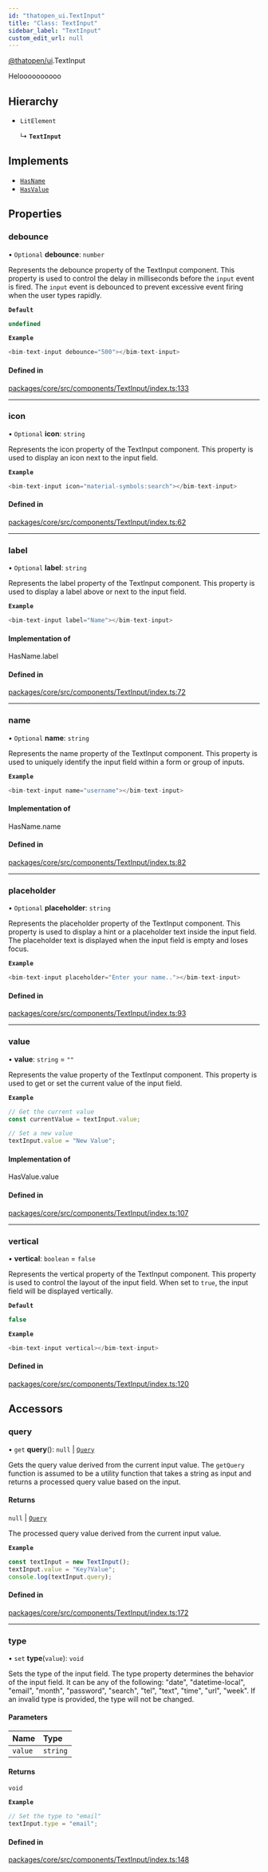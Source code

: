 ```yaml
---
id: "thatopen_ui.TextInput"
title: "Class: TextInput"
sidebar_label: "TextInput"
custom_edit_url: null
---
```


[@thatopen/ui](../modules/thatopen_ui.md).TextInput

Heloooooooooo

## Hierarchy

- `LitElement`

  ↳ **`TextInput`**

## Implements

- [`HasName`](../interfaces/thatopen_ui.HasName.md)
- [`HasValue`](../interfaces/thatopen_ui.HasValue.md)

## Properties

### debounce

• `Optional` **debounce**: `number`

Represents the debounce property of the TextInput component.
This property is used to control the delay in milliseconds before the `input` event is fired.
The `input` event is debounced to prevent excessive event firing when the user types rapidly.

**`Default`**

```ts
undefined
```

**`Example`**

```ts
<bim-text-input debounce="500"></bim-text-input>
```

#### Defined in

[packages/core/src/components/TextInput/index.ts:133](https://github.com/ThatOpen/engine_ui-components//blob/1c232b0/packages/core/src/components/TextInput/index.ts#L133)

___

### icon

• `Optional` **icon**: `string`

Represents the icon property of the TextInput component.
This property is used to display an icon next to the input field.

**`Example`**

```ts
<bim-text-input icon="material-symbols:search"></bim-text-input>
```

#### Defined in

[packages/core/src/components/TextInput/index.ts:62](https://github.com/ThatOpen/engine_ui-components//blob/1c232b0/packages/core/src/components/TextInput/index.ts#L62)

___

### label

• `Optional` **label**: `string`

Represents the label property of the TextInput component.
This property is used to display a label above or next to the input field.

**`Example`**

```ts
<bim-text-input label="Name"></bim-text-input>
```

#### Implementation of

HasName.label

#### Defined in

[packages/core/src/components/TextInput/index.ts:72](https://github.com/ThatOpen/engine_ui-components//blob/1c232b0/packages/core/src/components/TextInput/index.ts#L72)

___

### name

• `Optional` **name**: `string`

Represents the name property of the TextInput component.
This property is used to uniquely identify the input field within a form or group of inputs.

**`Example`**

```ts
<bim-text-input name="username"></bim-text-input>
```

#### Implementation of

HasName.name

#### Defined in

[packages/core/src/components/TextInput/index.ts:82](https://github.com/ThatOpen/engine_ui-components//blob/1c232b0/packages/core/src/components/TextInput/index.ts#L82)

___

### placeholder

• `Optional` **placeholder**: `string`

Represents the placeholder property of the TextInput component.
This property is used to display a hint or a placeholder text inside the input field.
The placeholder text is displayed when the input field is empty and loses focus.

**`Example`**

```ts
<bim-text-input placeholder="Enter your name.."></bim-text-input>
```

#### Defined in

[packages/core/src/components/TextInput/index.ts:93](https://github.com/ThatOpen/engine_ui-components//blob/1c232b0/packages/core/src/components/TextInput/index.ts#L93)

___

### value

• **value**: `string` = `""`

Represents the value property of the TextInput component.
This property is used to get or set the current value of the input field.

**`Example`**

```ts
// Get the current value
const currentValue = textInput.value;

// Set a new value
textInput.value = "New Value";
```

#### Implementation of

HasValue.value

#### Defined in

[packages/core/src/components/TextInput/index.ts:107](https://github.com/ThatOpen/engine_ui-components//blob/1c232b0/packages/core/src/components/TextInput/index.ts#L107)

___

### vertical

• **vertical**: `boolean` = `false`

Represents the vertical property of the TextInput component.
This property is used to control the layout of the input field.
When set to `true`, the input field will be displayed vertically.

**`Default`**

```ts
false
```

**`Example`**

```ts
<bim-text-input vertical></bim-text-input>
```

#### Defined in

[packages/core/src/components/TextInput/index.ts:120](https://github.com/ThatOpen/engine_ui-components//blob/1c232b0/packages/core/src/components/TextInput/index.ts#L120)

## Accessors

### query

• `get` **query**(): ``null`` \| [`Query`](../modules/thatopen_ui.md#query)

Gets the query value derived from the current input value.
The `getQuery` function is assumed to be a utility function that takes a string as input
and returns a processed query value based on the input.

#### Returns

``null`` \| [`Query`](../modules/thatopen_ui.md#query)

The processed query value derived from the current input value.

**`Example`**

```typescript
const textInput = new TextInput();
textInput.value = "Key?Value";
console.log(textInput.query);
```

#### Defined in

[packages/core/src/components/TextInput/index.ts:172](https://github.com/ThatOpen/engine_ui-components//blob/1c232b0/packages/core/src/components/TextInput/index.ts#L172)

___

### type

• `set` **type**(`value`): `void`

Sets the type of the input field.
The type property determines the behavior of the input field.
It can be any of the following: "date", "datetime-local", "email", "month", "password", "search", "tel", "text", "time", "url", "week".
If an invalid type is provided, the type will not be changed.

#### Parameters

| Name | Type |
| :------ | :------ |
| `value` | `string` |

#### Returns

`void`

**`Example`**

```ts
// Set the type to "email"
textInput.type = "email";
```

#### Defined in

[packages/core/src/components/TextInput/index.ts:148](https://github.com/ThatOpen/engine_ui-components//blob/1c232b0/packages/core/src/components/TextInput/index.ts#L148)
